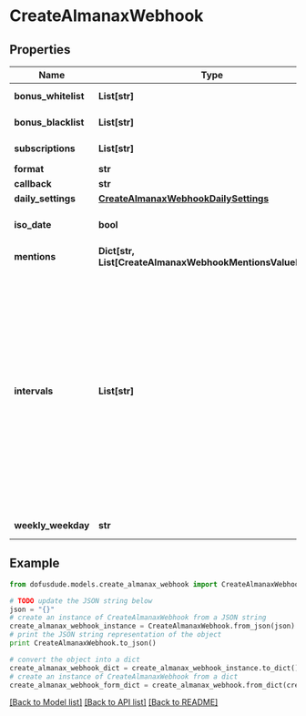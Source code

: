 # CreateAlmanaxWebhook


## Properties

Name | Type | Description | Notes
------------ | ------------- | ------------- | -------------
**bonus_whitelist** | **List[str]** | from all available bonuses (ids) from /dofus2/meta/{language}/almanax/bonuses | [optional] 
**bonus_blacklist** | **List[str]** | from all available bonuses (ids) from /dofus2/meta/{language}/almanax/bonuses | [optional] 
**subscriptions** | **List[str]** | Get the available subscriptions with /meta/webhooks/almanax | 
**format** | **str** |  | 
**callback** | **str** | Discord Webhook URL | 
**daily_settings** | [**CreateAlmanaxWebhookDailySettings**](CreateAlmanaxWebhookDailySettings.md) |  | [optional] 
**iso_date** | **bool** | If false, it will use common local time formats and weekday translations. If true, the format is YYYY-MM-DD. | [optional] [default to False]
**mentions** | **Dict[str, List[CreateAlmanaxWebhookMentionsValueInner]]** | Almanax bonus ids mapped to array of mentions. | [optional] 
**intervals** | **List[str]** | - Daily posts each day, filtering with Black/Whitelist and mentions are applied daily. - Weekly posts the next 7 days (excluding the posting day) once per week at the specified time. With only weekly selected, of all mentions, only prior notices will come through daily. The 7 day preview gets filtered by the Black/Whitelist. - Monthly posts a preview of the next month from first to last date. The post will be on the last day of a month (ignoring day of the week) at the specified time. Mentions and filtering works like weekly. The biggest difference between daily and the other two is that daily always posts the current day while monthly and weekly only show future days. You can always combine the intervals by selecting multiple intervals for one hook or create multiple hooks for the same channel with different settings to get every highly specific combination you want. | 
**weekly_weekday** | **str** | When to post the weekly preview at the specified time. | [optional] 

## Example

```python
from dofusdude.models.create_almanax_webhook import CreateAlmanaxWebhook

# TODO update the JSON string below
json = "{}"
# create an instance of CreateAlmanaxWebhook from a JSON string
create_almanax_webhook_instance = CreateAlmanaxWebhook.from_json(json)
# print the JSON string representation of the object
print CreateAlmanaxWebhook.to_json()

# convert the object into a dict
create_almanax_webhook_dict = create_almanax_webhook_instance.to_dict()
# create an instance of CreateAlmanaxWebhook from a dict
create_almanax_webhook_form_dict = create_almanax_webhook.from_dict(create_almanax_webhook_dict)
```
[[Back to Model list]](../README.md#documentation-for-models) [[Back to API list]](../README.md#documentation-for-api-endpoints) [[Back to README]](../README.md)


